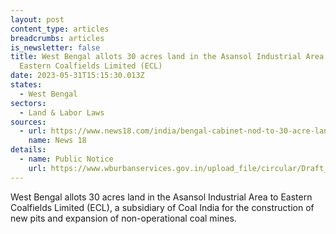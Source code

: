 ```yaml
---
layout: post
content_type: articles
breadcrumbs: articles
is_newsletter: false
title: West Bengal allots 30 acres land in the Asansol Industrial Area to
  Eastern Coalfields Limited (ECL)
date: 2023-05-31T15:15:30.013Z
states:
  - West Bengal
sectors:
  - Land & Labor Laws
sources:
  - url: https://www.news18.com/india/bengal-cabinet-nod-to-30-acre-land-for-ecl-for-reopening-abandoned-mines-7890475.html
    name: News 18
details:
  - name: Public Notice
    url: https://www.wburbanservices.gov.in/upload_file/circular/Draft_LUDCP_ADDA_PC_170.pdf
---
```

West Bengal allots 30 acres land in the Asansol Industrial Area to Eastern Coalfields Limited (ECL), a subsidiary of Coal India for the construction of new pits and expansion of non-operational coal mines.
